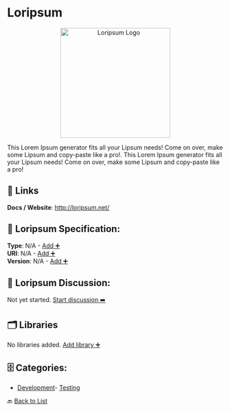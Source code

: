 # Loripsum
<p align="center">
    <img width="256" src="https://raw.githubusercontent.com/apis-list/apis-list/main/apis/loripsum/logo_256x256.png" alt="Loripsum Logo"/>
</p>
This Lorem Ipsum generator fits all your Lipsum needs! Come on over, make some Lipsum and copy-paste like a pro!. This Lorem Ipsum generator fits all your Lipsum needs! Come on over, make some Lipsum and copy-paste like a pro!

##  🔗 Links
**Docs / Website**: http://loripsum.net/

## 🧬 Loripsum Specification:
**Type**: N/A - [Add ➕](https://github.com/apis-list/apis-list/edit/main/apis.yaml#11663)  
**URI**: N/A - [Add ➕](https://github.com/apis-list/apis-list/edit/main/apis.yaml#11663)  
**Version**: N/A - [Add ➕](https://github.com/apis-list/apis-list/edit/main/apis.yaml#11663)

## 💬 Loripsum Discussion:
Not yet started. [Start discussion ➡️](https://github.com/apis-list/apis-list/discussions/new)

## 🗂️ Libraries

No libraries added. [Add library ➕](https://github.com/apis-list/apis-list/edit/main/apis.yaml#11663)    


## 🗄️ Categories:
- [Development](https://github.com/apis-list/apis-list#development-)- [Testing](https://github.com/apis-list/apis-list#testing-)

🔙  [Back to List](https://github.com/apis-list/apis-list)
